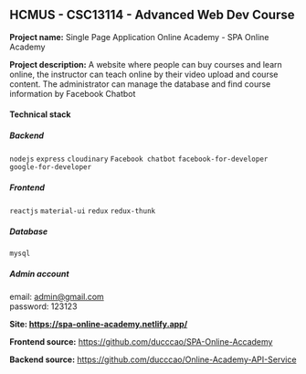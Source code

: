 ## HCMUS - CSC13114 - Advanced Web Dev Course

**Project name:** Single Page Application Online Academy - SPA Online Academy

**Project description:** A website where people can buy courses and learn online, the instructor can teach online by their video upload and course content. The administrator can manage the database and find course information by Facebook Chatbot

#### Technical stack

##### Backend

`nodejs`
`express`
`cloudinary`
`Facebook chatbot`
`facebook-for-developer`
`google-for-developer`

##### Frontend

`reactjs`
`material-ui`
`redux`
`redux-thunk`

##### Database

`mysql`

##### Admin account <br/>

email: admin@gmail.com <br/>
password: 123123 <br/>

**Site: https://spa-online-academy.netlify.app/**

**Frontend source:** https://github.com/ducccao/SPA-Online-Accademy

**Backend source:** https://github.com/ducccao/Online-Academy-API-Service
